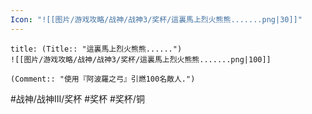 ```yaml
---
Icon: "![[图片/游戏攻略/战神/战神3/奖杯/這裏馬上烈火熊熊.......png|30]]"
---
```

```ad-common-bronze-trophy
title: (Title:: "這裏馬上烈火熊熊......")
![[图片/游戏攻略/战神/战神3/奖杯/這裏馬上烈火熊熊.......png|100]]

(Comment:: "使用『阿波羅之弓』引燃100名敵人.")
```

#战神/战神III/奖杯 #奖杯 #奖杯/铜
